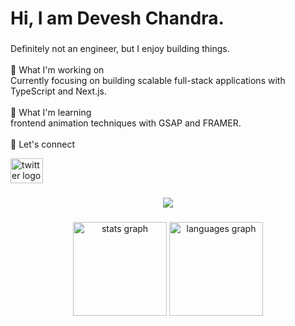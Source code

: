 <h1 align="left">Hi, I am Devesh Chandra.</h1>

###

<p align="left">Definitely not an engineer, but I enjoy building things.<br><br>🔭 What I'm working on<br>Currently focusing on building scalable full-stack applications with TypeScript and Next.js.<br><br>🌱 What I'm learning<br>frontend animation techniques with GSAP and FRAMER.<br><br>🤝 Let's connect<br> 
  <div align="left">
    <a href="https://x.com/deveshru2712" target="_blank">
      <img src="https://raw.githubusercontent.com/maurodesouza/profile-readme-generator/master/src/assets/icons/social/twitter/default.svg" width="52" height="40" alt="twitter logo"  />
    <a/>
  <div>  
</p>

###

<p align="center">
  <a href="https://skillicons.dev">
    <img src="https://skillicons.dev/icons?i=git,github,html,css,js,nodejs,express,react,tailwind,vite,ts,nextjs,mongodb,postgres,supabase,prisma,postman,vercel,docker" />
  </a>
</p>

###

<div align="center">
  <img src="https://github-readme-stats.vercel.app/api?username=deveshru2712&hide_title=false&hide_rank=false&show_icons=true&include_all_commits=true&count_private=true&disable_animations=false&theme=dracula&locale=en&hide_border=false&order=1" height="150" alt="stats graph"  />
  <img src="https://github-readme-stats.vercel.app/api/top-langs?username=deveshru2712&locale=en&hide_title=false&layout=compact&card_width=320&langs_count=5&theme=dracula&hide_border=false&order=2" height="150" alt="languages graph"  />
</div>

